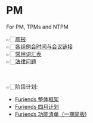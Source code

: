 # PM
For PM, TPMs and NTPM

👉🏻[周报](https://github.com/Furiends/PM/blob/main/weekly%20report.md)  
👉🏻[各组例会时间与会议链接](https://github.com/Furiends/PM/blob/main/meeting%20times%20and%20links.md)  
👉🏻[常用词汇表](https://github.com/Furiends/PM/blob/main/glossary.md)  
👉🏻[法律问题](https://github.com/Furiends/PM/blob/main/legal%20issues.md)

<br><br>
👉🏻阶段计划:
- [Furiends 整体框架](https://www.processon.com/embed/624189941e0853078935d0eb)  
- [Furiends 四月计划](https://www.processon.com/view/link/6244023e1efad40756d366a9#map)  
- [Furiends 功能清单（一期简版)](https://www.processon.com/view/link/6249b65e1e08530789495640#map) 
